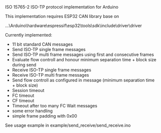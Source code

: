ISO 15765-2 ISO-TP protocol implementation for Arduino

This implementation requires ESP32 CAN library base on

...\Arduino\hardware\espressif\esp32\tools\sdk\include\driver\driver

Currently implemented:

* 11 bit standard CAN messages
* Send ISO-TP single frame messages
* Send ISO-TP multi frame messages using first and consecutive frames
* Evaluate flow controll and honour minimum separation time + block size during send
* Receive ISO-TP single frame messages
* Receive ISO-TP multi frame messages
* Send flow controll as configured in message (minimum separation time + block size)
* Session timeout
* FC timeout
* CF timeout
* Timeout after too many FC Wait messages
* some error handling
* simple frame padding with 0x00

See usage example in example/send_receive/send_receive.ino
